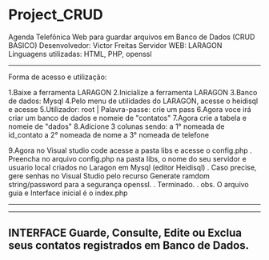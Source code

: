 # Project_CRUD

Agenda Telefônica Web para guardar arquivos em Banco de Dados (CRUD BASICO)
Desenvolvedor: Victor Freitas
Servidor WEB: LARAGON
Linguagens utilizadas: HTML, PHP, openssl

--------------------------------------------------------------------------------------------------------------------
Forma de acesso e utilização:

1.Baixe a ferramenta LARAGON
2.Inicialize a ferramenta LARAGON
3.Banco de dados: Mysql
4.Pelo menu de utilidades do LARAGON, acesse o heidisql e acesse 
5.Utilizador: root | Palavra-passe: crie um pass
6.Agora voce irá criar um banco de dados e nomeie de "contatos"
7.Agora crie a tabela e nomeie de "dados"
8.Adicione 3 colunas sendo: 
a 1° nomeada de id_contato
a 2° nomeada de nome
a 3° nomeada de telefone

9.Agora no Visual studio code acesse a pasta libs e acesse o config.php
. Preencha no arquivo config.php na pasta libs, o nome do seu servidor e usuario local criados no Laragon em Mysql (editor Heidisql)
. Caso precise, gere senhas no Visual Studio pelo recurso Generate ramdom string/password para a segurança openssl.
. Terminado.
. obs. O arquivo guia e Interface inicial é o index.php

--------------------------------------------------------------------------------------------------------------------
--------------------------------------------------------------------------------------------------------------------
INTERFACE 
Guarde, Consulte, Edite ou Exclua seus contatos registrados em Banco de Dados.
--------------------------------------------------------------------------------------------------------------------


